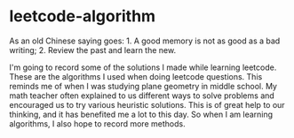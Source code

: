 # leetcode-algorithm
As an old Chinese saying goes: 
    1. A good memory is not as good as a bad writing; 
    2. Review the past and learn the new.

I'm going to record some of the solutions I made while learning leetcode. These are the algorithms I used when doing leetcode questions.
This reminds me of when I was studying plane geometry in middle school. My math teacher often explained to us different ways to solve problems and encouraged us to try various heuristic solutions. This is of great help to our thinking, and it has benefited me a lot to this day. 
So when I am learning algorithms, I also hope to record more methods.
